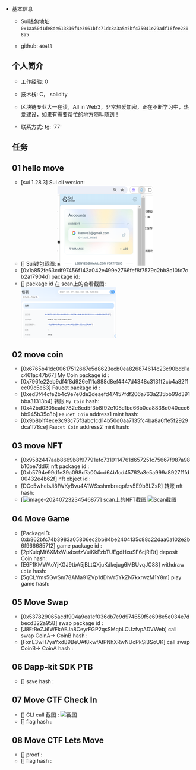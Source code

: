 - 基本信息

  - Sui钱包地址: `0x1aa50d1de8de613816f4e3061bfc71dc8a3a5a5bf475041e29adf16fee2808a5`

  - github: `404ll`

  ## 个人简介
  - 工作经验: 0
  - 技术栈: C， solidity

  

  - 区块链专业大一在读，All in Web3，非常热爱加密，正在不断学习中，热爱建设，如果有需要帮忙的地方随叫随到！
  - 联系方式: tg: '77'

  ## 任务

  ##   01 hello move  
  - [sui 1.28.3] Sui cli version:
  - [] Sui钱包截图: <img src="./images/钱包截图.png" alt="Sui钱包截图" style="zoom:25%;" />
  - [0x1a852fe63cdf97456f142a042e499e2766fef8f7579c2bb8c10fc7cb2a17904d] package id: 
  - [] package id 在 scan上的查看截图:<img src="./images/浏览器截图.png" alt="Scan截图" style="zoom:25%;" />

  ##   02 move coin
  - [0x6765b41dc00617512667e5d8623ecb0ea826874614c23c90bdd1ac461ac47b67] My Coin package id : 
  - [0x796fe22eb9df4f8d926e111c888d8ef4447d4348c3131f2cb4a82f1ec09c5e63] Faucet package id : 
  - [0xed3f44cfe2b4c9e7e0de2deaefd47457fdf206a763a235bb99d391bba31313b4] 转账 `My Coin` hash:
  - [0x42bd0305cafd782e8cd5f3b8f92e108c1bd66b0ea8838d040ccc6bb945b35c8b] `Faucet Coin` address1 mint hash:
  - [0x9b8b1f4ece3c93c75f3abc1cd14b50d0aa7135fc4ba8a6ffe5f2929dca1f78ce] `Faucet Coin` address2 mint hash:
  
  ##   03 move NFT
  - [0x9582447aab8669b8f97791efc7319114761d657251c75667f987a98b10be7dd6] nft package id :
  - [0xb5794e99d1e39a098d7a004cd64b1cd45762a3e5a999a8927f1fd00432e4b62f] nft object id : 
  - [DCc5whebJi8fWKyBvu4A1WSsshmbraqpfzv5E9bBLZsR] 转账 nft  hash:
  - [![image-20240723234546877](image-20240723234546877.png)] scan上的NFT截图:![Scan截图](./images/你的图片地址)
  
  ##   04 Move Game
  - [PackageID: 0xb862bfc74b3983a05806ec2bb84be2404135c88c22daa0a102e2b6f966685712] game package id :
  - [2pKuiqMf6XMxWu4xefzVuiKkFzbTUEgdHxuSF6cjRiDt] deposit Coin hash:
  - [E6F1KMWAoYjKGJ9tbA5jBLtQXjuKdkejug6MBUvqJC88] withdraw `Coin` hash:
  - [5gCLYms5GwSm78AMa91ZVp1dDhVr5YkZN7kxrwzM1Y8m] play game hash:
  
  ##   05 Move Swap
  - [0x537829065acdf904a9ea1cf036db7e9d974659f5e698e5e034e7dbecd322a958] swap package id :
  - [J8EtReZJ6WFkAEJa8CeyrFGP2qsSMqbLCUzfvpADVWeb] call swap CoinA-> CoinB  hash :
  - [FxnE3wH7yaYxdB9BeUAt8kwfAtPNhXRwNUcPkSiBSoUK] call swap CoinB-> CoinA  hash :
  
  ##   06 Dapp-kit SDK PTB
  - [] save hash :
  
  ##   07 Move CTF Check In
  - [] CLI call 截图 : ![截图](./images/你的图片地址)
  - [] flag hash :
  
  ##   08 Move CTF Lets Move
  - [] proof : 
  - [] flag hash :
